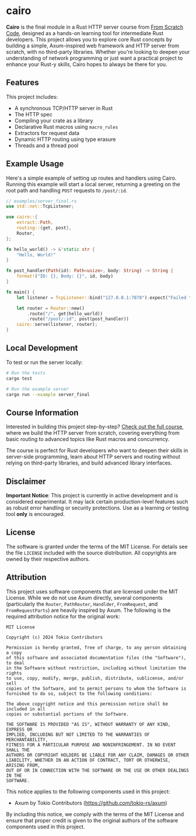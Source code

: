 # cairo
**Cairo** is the final module in a Rust HTTP server course from [From Scratch Code](https://fromscratchcode.com/), designed as a hands-on learning tool for intermediate Rust developers. This project allows you to explore core Rust concepts by building a simple, Axum-inspired web framework and HTTP server from scratch, with no third-party libraries. Whether you're looking to deepen your understanding of network programming or just want a practical project to enhance your Rust-y skills, Cairo hopes to always be there for you.

## Features
This project includes:
- A synchronous TCP/HTTP server in Rust
- The HTTP spec
- Compiling your crate as a library
- Declarative Rust macros using `macro_rules`
- Extractors for request data
- Dynamic HTTP routing using type erasure
- Threads and a thread pool

## Example Usage
Here's a simple example of setting up routes and handlers using Cairo. Running this example will start a local server, returning a greeting on the root path and handling `POST` requests to `/post/:id`.
```rust
// examples/server_final.rs
use std::net::TcpListener;

use cairo::{
    extract::Path,
    routing::{get, post},
    Router,
};

fn hello_world() -> &'static str {
    "Hello, World!"
}

fn post_handler(Path(id): Path<usize>, body: String) -> String {
    format!("ID: {}, Body: {}", id, body)
}

fn main() {
    let listener = TcpListener::bind("127.0.0.1:7878").expect("Failed to start server.");

    let router = Router::new()
        .route("/", get(hello_world))
        .route("/post/:id", post(post_handler))
    cairo::serve(listener, router);
}
```

## Local Development
To test or run the server locally:
```bash
# Run the tests
cargo test

# Run the example server
cargo run --example server_final
```

## Course Information
Interested in building this project step-by-step? [Check out the full course](https://fromscratchcode.com/courses/), where we build the HTTP server from scratch, covering everything from basic routing to advanced topics like Rust macros and concurrency.

The course is perfect for Rust developers who want to deepen their skills in server-side programming, learn about HTTP servers and routing without relying on third-party libraries, and build advanced library interfaces.

## Disclaimer
**Important Notice**: This project is currently in active development and is considered experimental. It may lack certain production-level features such as robust error handling or security protections. Use as a learning or testing tool **only** is encouraged.

## License
The software is granted under the terms of the MIT License. For details see the file `LICENSE` included with the source distribution. All copyrights are owned by their respective authors.

## Attribution
This project uses software components that are licensed under the MIT License. While we do not use Axum directly, several components (particularly the `Router`, `PathRouter`, `Handlder`, `FromRequest`, and `FromRequestParts`) are heavily inspired by Axum. The following is the required attribution notice for the original work:

```
MIT License

Copyright (c) 2024 Tokio Contributors

Permission is hereby granted, free of charge, to any person obtaining a copy
of this software and associated documentation files (the "Software"), to deal
in the Software without restriction, including without limitation the rights
to use, copy, modify, merge, publish, distribute, sublicense, and/or sell
copies of the Software, and to permit persons to whom the Software is
furnished to do so, subject to the following conditions:

The above copyright notice and this permission notice shall be included in all
copies or substantial portions of the Software.

THE SOFTWARE IS PROVIDED "AS IS", WITHOUT WARRANTY OF ANY KIND, EXPRESS OR
IMPLIED, INCLUDING BUT NOT LIMITED TO THE WARRANTIES OF MERCHANTABILITY,
FITNESS FOR A PARTICULAR PURPOSE AND NONINFRINGEMENT. IN NO EVENT SHALL THE
AUTHORS OR COPYRIGHT HOLDERS BE LIABLE FOR ANY CLAIM, DAMAGES OR OTHER
LIABILITY, WHETHER IN AN ACTION OF CONTRACT, TORT OR OTHERWISE, ARISING FROM,
OUT OF OR IN CONNECTION WITH THE SOFTWARE OR THE USE OR OTHER DEALINGS IN THE
SOFTWARE.
```

This notice applies to the following components used in this project:

- Axum by Tokio Contributors (https://github.com/tokio-rs/axum)

By including this notice, we comply with the terms of the MIT License and ensure that proper credit is given to the original authors of the software components used in this project.
